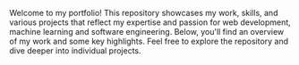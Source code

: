 Welcome to my portfolio! This repository showcases my work, skills, and various projects that reflect my expertise and passion for web development, machine learning and software engineering. Below, you'll find an overview of my work and some key highlights. Feel free to explore the repository and dive deeper into individual projects.